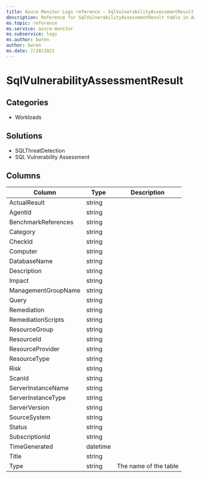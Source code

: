 ```yaml
---
title: Azure Monitor Logs reference - SqlVulnerabilityAssessmentResult
description: Reference for SqlVulnerabilityAssessmentResult table in Azure Monitor Logs.
ms.topic: reference
ms.service: azure-monitor
ms.subservice: logs
ms.author: bwren
author: bwren
ms.date: 7/20/2021
---
```


# SqlVulnerabilityAssessmentResult

 

## Categories

- Workloads
## Solutions

- SQLThreatDetection
- SQL Vulnerability Assessment




## Columns

|Column|Type|Description|
|---|---|---|
|ActualResult|string||
|AgentId|string||
|BenchmarkReferences|string||
|Category|string||
|CheckId|string||
|Computer|string||
|DatabaseName|string||
|Description|string||
|Impact|string||
|ManagementGroupName|string||
|Query|string||
|Remediation|string||
|RemediationScripts|string||
|ResourceGroup|string||
|ResourceId|string||
|ResourceProvider|string||
|ResourceType|string||
|Risk|string||
|ScanId|string||
|ServerInstanceName|string||
|ServerInstanceType|string||
|ServerVersion|string||
|SourceSystem|string||
|Status|string||
|SubscriptionId|string||
|TimeGenerated|datetime||
|Title|string||
|Type|string|The name of the table|
